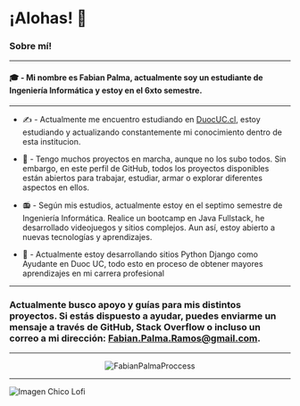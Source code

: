 # ¡Alohas! 👋

### Sobre mí!

---

#### 🎓 - Mi nombre es Fabian Palma, actualmente soy un estudiante de Ingeniería Informática y estoy en el 6xto semestre.

---

- ✍️ - Actualmente me encuentro estudiando en [DuocUC.cl](https://www.duoc.cl/), estoy estudiando y actualizando constantemente mi conocimiento dentro de esta institucion.

- 🚀 - Tengo muchos proyectos en marcha, aunque no los subo todos. Sin embargo, en este perfil de GitHub, todos los proyectos disponibles están abiertos para trabajar, estudiar, armar o explorar diferentes aspectos en ellos.

- 📻 - Según mis estudios, actualmente estoy en el septimo semestre de Ingeniería Informática. Realice un bootcamp en Java Fullstack, he desarrollado videojuegos y sitios complejos. Aun así, estoy abierto a nuevas tecnologías y aprendizajes.

- 📝 - Actualmente estoy desarrollando sitios Python Django como Ayudante en Duoc UC, todo esto en proceso de obtener mayores aprendizajes en mi carrera profesional

---

### Actualmente busco apoyo y guías para mis distintos proyectos. Si estás dispuesto a ayudar, puedes enviarme un mensaje a través de GitHub, Stack Overflow o incluso un correo a mi dirección: [Fabian.Palma.Ramos@gmail.com](mailto:Fabian.palma.ramos@gmail.com).

---

<p align="center">
  <img src="https://github-readme-stats.vercel.app/api/top-langs?username=barbaracarvajal&show_icons=true&locale=en&layout=compact" alt="FabianPalmaProccess" />
</p>

---

![Imagen Chico Lofi](https://pbs.twimg.com/media/FtfuZJCXwAM5fyt?format=jpg&name=4096x4096)
